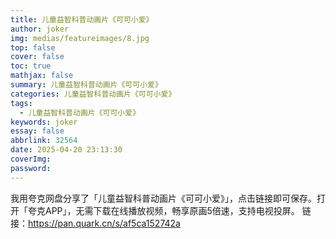 ```yaml
---
title: 儿童益智科普动画片《可可小爱》
author: joker
img: medias/featureimages/8.jpg
top: false
cover: false
toc: true
mathjax: false
summary: 儿童益智科普动画片《可可小爱》
categories: 儿童益智科普动画片《可可小爱》
tags:
  - 儿童益智科普动画片《可可小爱》
keywords: joker
essay: false
abbrlink: 32564
date: 2025-04-20 23:13:30
coverImg:
password:
---
```


我用夸克网盘分享了「儿童益智科普动画片《可可小爱》」，点击链接即可保存。打开「夸克APP」，无需下载在线播放视频，畅享原画5倍速，支持电视投屏。
链接：https://pan.quark.cn/s/af5ca152742a
